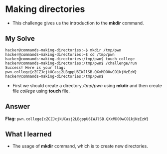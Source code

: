 # Making directories
- This challenge gives us the introduction to the **mkdir** command.

## My Solve
```
hacker@commands~making-directories:~$ mkdir /tmp/pwn  
hacker@commands~making-directories:~$ cd /tmp/pwn  
hacker@commands~making-directories:/tmp/pwn$ touch college  
hacker@commands~making-directories:/tmp/pwn$ /challenge/run  
Success! Here is your flag:  
pwn.college{cZCZJcjkUCasj2LBgppU6IWJlSB.QXxMDO0wCO1kjNzEzW}  
hacker@commands~making-directories:/tmp/pwn$  
```
- First we should create a directory */tmp/pwn* using **mkdir** and then create file *college* using **touch** file.

## Answer

**Flag:** `pwn.college{cZCZJcjkUCasj2LBgppU6IWJlSB.QXxMDO0wCO1kjNzEzW}`

## What I learned
- The usage of **mkdir** command, which is to create new directories.
